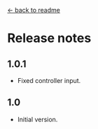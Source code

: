 ﻿[← back to readme](README.md)

# Release notes
## 1.0.1
* Fixed controller input.

## 1.0
* Initial version.
